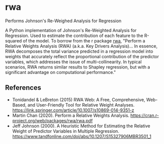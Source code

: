 # rwa
Performs Johnson's Re-Weighed Analysis for Regression

A Python implementation of Johnson's Re-Weighted Analysis for Regression. Used to estimate the contribution of each feature to the R-squared of the model. To borrow from the r package [rwa](https://cran.r-project.org/web/packages/rwa/index.html), "Perform a Relative Weights Analysis (RWA) (a.k.a. Key Drivers Analysis)... In essence, RWA decomposes the total variance predicted in a regression model into weights that accurately reflect the proportional contribution of the predictor variables, which addresses the issue of multi-collinearity. In typical scenarios, RWA returns similar results to Shapley regression, but with a significant advantage on computational performance."

## References

* Tonidandel & LeBreton (2015) RWA Web: A Free, Comprehensive, Web-Based, and User-Friendly Tool for Relative Weight Analyses. https://link.springer.com/article/10.1007/s10869-014-9351-z
* Martin Chan (2020). Perform a Relative Weights Analysis. https://cran.r-project.org/web/packages/rwa/rwa.pdf
* Jeff Johnson (2000). A Heuristic Method for Estimating the Relative Weight of Predictor Variables in Multiple Regression. https://www.tandfonline.com/doi/abs/10.1207/S15327906MBR3501_1
